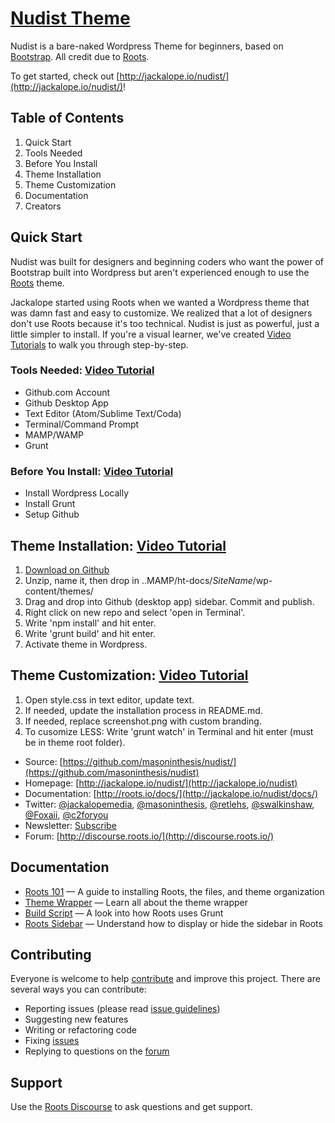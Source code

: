 # [Nudist Theme](http://Jackalope.io/)

Nudist is a bare-naked Wordpress Theme for beginners, based on [Bootstrap](http://getbootstrap.com/). All credit due to [Roots](http://roots.io/).

To get started, check out [http://jackalope.io/nudist/](http://jackalope.io/nudist/)!

## Table of Contents
1. Quick Start
2. Tools Needed
2. Before You Install
3. Theme Installation
4. Theme Customization
5. Documentation
6. Creators

## Quick Start
Nudist was built for designers and beginning coders who want the power of Bootstrap built into Wordpress but aren't experienced enough to use the [Roots](http://roots.io/) theme. 

Jackalope started using Roots when we wanted a Wordpress theme that was damn fast and easy to customize.  We realized that a lot of designers don't use Roots because it's too technical. Nudist is just as powerful, just a little simpler to install. If you're a visual learner, we've created [Video Tutorials](http://jackalope.io/) to walk you through step-by-step.


### Tools Needed: [Video Tutorial](https://jackalope.io) 
* Github.com Account
* Github Desktop App
* Text Editor (Atom/Sublime Text/Coda)
* Terminal/Command Prompt
* MAMP/WAMP
* Grunt

### Before You Install: [Video Tutorial](https://jackalope.io) 
* Install Wordpress Locally
* Install Grunt
* Setup Github

## Theme Installation: [Video Tutorial](https://jackalope.io) 

1. [Download on Github](https://github.com/masoninthesis/nudist)
2. Unzip, name it, then drop in ..MAMP/ht-docs/*SiteName*/wp-content/themes/
3. Drag and drop into Github (desktop app) sidebar. Commit and publish. 
4. Right click on new repo and select 'open in Terminal'.
5. Write 'npm install' and hit enter.
6. Write 'grunt build' and hit enter.
7. Activate theme in Wordpress.


## Theme Customization: [Video Tutorial](https://jackalope.io) 

1. Open style.css in text editor, update text. 
2. If needed, update the installation process in README.md.
3. If needed, replace screenshot.png with custom branding.
4. To cusomize LESS: Write 'grunt watch' in Terminal and hit enter (must be in theme root folder).

* Source: [https://github.com/masoninthesis/nudist/](https://github.com/masoninthesis/nudist)
* Homepage: [http://jackalope.io/nudist/](http://jackalope.io/nudist)
* Documentation: [http://roots.io/docs/](http://jackalope.io/nudist/docs/)
* Twitter: [@jackalopemedia](https://twitter.com/jackalopemedia), [@masoninthesis](https://twitter.com/masoninthesis), [@retlehs](https://twitter.com/retlehs), [@swalkinshaw](https://twitter.com/swalkinshaw), [@Foxaii](https://twitter.com/Foxaii), [@c2foryou](https://twitter.com/c2foryou)
* Newsletter: [Subscribe](http://jackalope.io/subscribe/)
* Forum: [http://discourse.roots.io/](http://discourse.roots.io/)

## Documentation

* [Roots 101](http://roots.io/roots-101/) — A guide to installing Roots, the files, and theme organization
* [Theme Wrapper](http://roots.io/an-introduction-to-the-roots-theme-wrapper/) — Learn all about the theme wrapper
* [Build Script](http://roots.io/using-grunt-for-wordpress-theme-development/) — A look into how Roots uses Grunt
* [Roots Sidebar](http://roots.io/the-roots-sidebar/) — Understand how to display or hide the sidebar in Roots

## Contributing

Everyone is welcome to help [contribute](CONTRIBUTING.md) and improve this project. There are several ways you can contribute:

* Reporting issues (please read [issue guidelines](https://github.com/necolas/issue-guidelines))
* Suggesting new features
* Writing or refactoring code
* Fixing [issues](https://github.com/roots/roots/issues)
* Replying to questions on the [forum](http://discourse.roots.io/)

## Support

Use the [Roots Discourse](http://discourse.roots.io/) to ask questions and get support.
